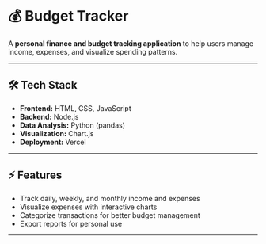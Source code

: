 # 💰 Budget Tracker

A **personal finance and budget tracking application** to help users manage income, expenses, and visualize spending patterns.

---

## 🛠️ Tech Stack
- **Frontend:** HTML, CSS, JavaScript  
- **Backend:** Node.js  
- **Data Analysis:** Python (pandas)  
- **Visualization:** Chart.js  
- **Deployment:** Vercel  

---

## ⚡ Features
- Track daily, weekly, and monthly income and expenses  
- Visualize expenses with interactive charts  
- Categorize transactions for better budget management  
- Export reports for personal use  

---
